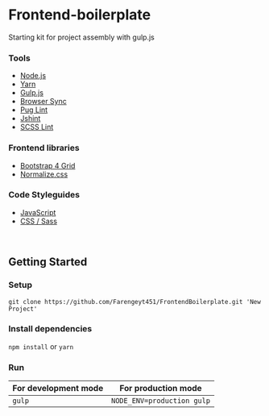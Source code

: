 # Frontend-boilerplate

Starting kit for project assembly with gulp.js

### Tools

- [Node.js](https://nodejs.org/en/)
- [Yarn](https://yarnpkg.com/lang/en/)
- [Gulp.js](https://gulpjs.com/)
- [Browser Sync](https://browsersync.io/)
- [Pug Lint](https://github.com/pugjs/pug-lint)
- [Jshint](https://github.com/uipoet/sublime-jshint)
- [SCSS Lint](https://github.com/brigade/scss-lint)

### Frontend libraries

- [Bootstrap 4 Grid](https://github.com/m-spyratos/bootstrap-4-grid)
- [Normalize.css](https://necolas.github.io/normalize.css/)

### Code Styleguides

- [JavaScript](https://github.com/airbnb/javascript)
- [CSS / Sass](https://github.com/airbnb/css)

<br>

## Getting Started

### Setup

```
git clone https://github.com/Farengeyt451/FrontendBoilerplate.git 'New Project'
```

### Install dependencies

`npm install` or `yarn`

### Run

| For development mode | For production mode        |
| -------------------- | -------------------------- |
| `gulp`               | `NODE_ENV=production gulp` |


